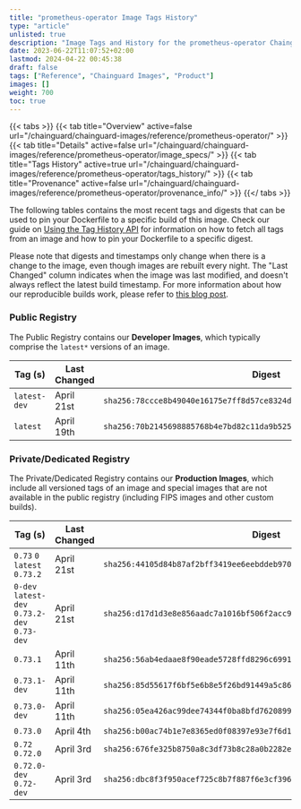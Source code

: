 ```yaml
---
title: "prometheus-operator Image Tags History"
type: "article"
unlisted: true
description: "Image Tags and History for the prometheus-operator Chainguard Image"
date: 2023-06-22T11:07:52+02:00
lastmod: 2024-04-22 00:45:38
draft: false
tags: ["Reference", "Chainguard Images", "Product"]
images: []
weight: 700
toc: true
---
```


{{< tabs >}}
{{< tab title="Overview" active=false url="/chainguard/chainguard-images/reference/prometheus-operator/" >}}
{{< tab title="Details" active=false url="/chainguard/chainguard-images/reference/prometheus-operator/image_specs/" >}}
{{< tab title="Tags History" active=true url="/chainguard/chainguard-images/reference/prometheus-operator/tags_history/" >}}
{{< tab title="Provenance" active=false url="/chainguard/chainguard-images/reference/prometheus-operator/provenance_info/" >}}
{{</ tabs >}}

The following tables contains the most recent tags and digests that can be used to pin your Dockerfile to a specific build of this image. Check our guide on [Using the Tag History API](/chainguard/chainguard-images/using-the-tag-history-api/) for information on how to fetch all tags from an image and how to pin your Dockerfile to a specific digest.

Please note that digests and timestamps only change when there is a change to the image, even though images are rebuilt every night. The "Last Changed" column indicates when the image was last modified, and doesn't always reflect the latest build timestamp. For more information about how our reproducible builds work, please refer to [this blog post](https://www.chainguard.dev/unchained/reproducing-chainguards-reproducible-image-builds).

### Public Registry
The Public Registry contains our **Developer Images**, which typically comprise the `latest*` versions of an image.

| Tag (s)       | Last Changed | Digest                                                                    |
|---------------|--------------|---------------------------------------------------------------------------|
|  `latest-dev` | April 21st   | `sha256:78ccce8b49040e16175e7ff8d57ce8324df926b4d745f0fde4c9e31ee45c3cab` |
|  `latest`     | April 19th   | `sha256:70b2145698885768b4e7bd82c11da9b52574cb94276f37908c2a255e59a2cb27` |


### Private/Dedicated Registry
The Private/Dedicated Registry contains our **Production Images**, which include all versioned tags of an image and special images that are not available in the public registry (including FIPS images and other custom builds).

| Tag (s)                                       | Last Changed | Digest                                                                    |
|-----------------------------------------------|--------------|---------------------------------------------------------------------------|
|  `0.73` `0` `latest` `0.73.2`                 | April 21st   | `sha256:44105d84b87af2bff3419ee6eebddeb970560d951967e19ec918d7a0675714d2` |
|  `0-dev` `latest-dev` `0.73.2-dev` `0.73-dev` | April 21st   | `sha256:d17d1d3e8e856aadc7a1016bf506f2acc9ac851e71a8e32806146672d7e13656` |
|  `0.73.1`                                     | April 11th   | `sha256:56ab4edaae8f90eade5728ffd8296c69918aaae2c792708c65d08f462c9e83aa` |
|  `0.73.1-dev`                                 | April 11th   | `sha256:85d55617f6bf5e6b8e5f26bd91449a5c866a2ee04976631d7b37b59a3a8ad6e7` |
|  `0.73.0-dev`                                 | April 11th   | `sha256:05ea426ac99dee74344f0ba8bfd7620899a8e45f35e3d4930a459ae9a799e90f` |
|  `0.73.0`                                     | April 4th    | `sha256:b00ac74b1e7e8365ed0f08397e93e7f6d134c0945d0936447b731eb55abd37f6` |
|  `0.72` `0.72.0`                              | April 3rd    | `sha256:676fe325b8750a8c3df73b8c28a0b2282ec74c621d4799ccd6b1030528348d5c` |
|  `0.72.0-dev` `0.72-dev`                      | April 3rd    | `sha256:dbc8f3f950acef725c8b7f887f6e3cf3960b80f751e17b5d0fe15daf05e84531` |

